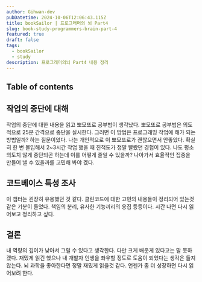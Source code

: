 ```yaml
---
author: Gihwan-dev
pubDatetime: 2024-10-06T12:06:43.115Z
title: bookSailor | 프로그래머의 뇌 Part4
slug: book-study-programmers-brain-part-4
featured: true
draft: false
tags:
  - bookSailor
  - study
description: 프로그래머의뇌 Part4 내용 정리
---
```


## Table of contents

## 작업의 중단에 대해

작업의 중단에 대한 내용을 읽고 뽀모또로 공부법이 생각났다. 뽀모또로 공부법은 의도적으로 25분 간격으로 중단을 실시한다. 그러면 이 방법은 프로그래밍 작업에 해가 되는 방법일까? 하는 질문이었다. 나는 개인적으로 이 뽀모또로가 괜찮으면서 안좋았다. 확실히 한 번 몰입해서 2~3시간 작업 했을 때 진척도가 정말 빨랐던 경험이 있다. 나도 평소 의도치 않게 중단되곤 하는데 이를 어떻게 줄일 수 있을까? 나아가서 효율적인 집중을 만들어 낼 수 있을까를 고민해 봐야 겠다.

## 코드베이스 특성 조사

이 챕터는 괸장히 유용했던 것 같다. 클린코드에 대한 고민의 내용들이 정리되어 있는것 같은 기분이 들었다. 책임의 분리, 유사한 기능끼리의 응집 등등이다. 시간 나면 다시 읽어보고 정리하고 싶다.

## 결론

내 역량의 깊이가 낮아서 그럴 수 있다고 생각한다. 다만 크게 배운게 있다고는 말 못하겠다. 재밌게 읽긴 했으나 내 개발자 인생을 좌우할 정도로 도움이 되었다는 생각은 들지 않는다. 뇌 과학을 좋아한다면 정말 재밌게 읽을것 같다. 언젠가 좀 더 성장하면 다시 읽어보려 한다.
